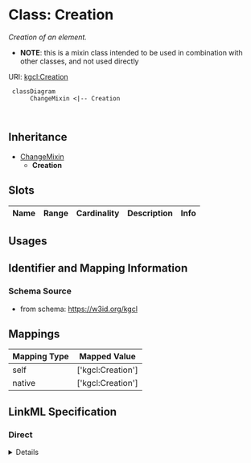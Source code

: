 # Class: Creation
_Creation of an element._




* __NOTE__: this is a mixin class intended to be used in combination with other classes, and not used directly


URI: [kgcl:Creation](http://w3id.org/kgcl/Creation)




```mermaid
 classDiagram
      ChangeMixin <|-- Creation
      
      

```





## Inheritance
* [ChangeMixin](ChangeMixin.md)
    * **Creation**



## Slots

| Name | Range | Cardinality | Description  | Info |
| ---  | --- | --- | --- | --- |


## Usages



## Identifier and Mapping Information







### Schema Source


* from schema: https://w3id.org/kgcl







## Mappings

| Mapping Type | Mapped Value |
| ---  | ---  |
| self | ['kgcl:Creation'] |
| native | ['kgcl:Creation'] |


## LinkML Specification

<!-- TODO: investigate https://stackoverflow.com/questions/37606292/how-to-create-tabbed-code-blocks-in-mkdocs-or-sphinx -->

### Direct

<details>
```yaml
name: creation
description: Creation of an element.
from_schema: https://w3id.org/kgcl
is_a: change mixin
mixin: true
slot_usage:
  has undo:
    name: has undo
    range: deletion

```
</details>

### Induced

<details>
```yaml
name: creation
description: Creation of an element.
from_schema: https://w3id.org/kgcl
is_a: change mixin
mixin: true
slot_usage:
  has undo:
    name: has undo
    range: deletion

```
</details>
